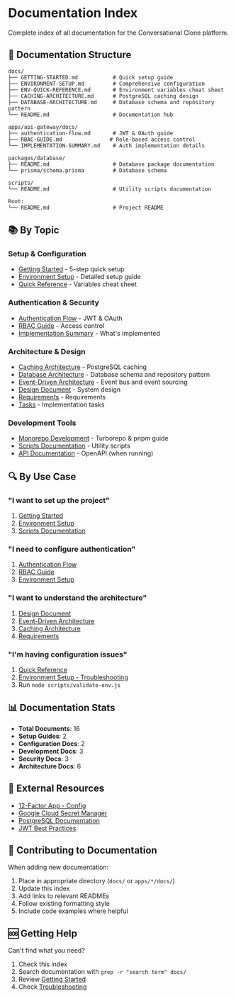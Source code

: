 # Documentation Index

Complete index of all documentation for the Conversational Clone platform.

## 📁 Documentation Structure

```
docs/
├── GETTING-STARTED.md           # Quick setup guide
├── ENVIRONMENT-SETUP.md         # Comprehensive configuration
├── ENV-QUICK-REFERENCE.md       # Environment variables cheat sheet
├── CACHING-ARCHITECTURE.md      # PostgreSQL caching design
├── DATABASE-ARCHITECTURE.md     # Database schema and repository pattern
└── README.md                    # Documentation hub

apps/api-gateway/docs/
├── authentication-flow.md       # JWT & OAuth guide
├── RBAC-GUIDE.md               # Role-based access control
└── IMPLEMENTATION-SUMMARY.md    # Auth implementation details

packages/database/
├── README.md                    # Database package documentation
└── prisma/schema.prisma         # Database schema

scripts/
└── README.md                    # Utility scripts documentation

Root:
└── README.md                    # Project README
```

## 📚 By Topic

### Setup & Configuration

- [Getting Started](./GETTING-STARTED.md) - 5-step quick setup
- [Environment Setup](./ENVIRONMENT-SETUP.md) - Detailed setup guide
- [Quick Reference](./ENV-QUICK-REFERENCE.md) - Variables cheat sheet

### Authentication & Security

- [Authentication Flow](../apps/api-gateway/docs/authentication-flow.md) - JWT & OAuth
- [RBAC Guide](../apps/api-gateway/docs/RBAC-GUIDE.md) - Access control
- [Implementation Summary](../apps/api-gateway/docs/IMPLEMENTATION-SUMMARY.md) - What's implemented

### Architecture & Design

- [Caching Architecture](./CACHING-ARCHITECTURE.md) - PostgreSQL caching
- [Database Architecture](./DATABASE-ARCHITECTURE.md) - Database schema and repository pattern
- [Event-Driven Architecture](./EVENT-DRIVEN-ARCHITECTURE.md) - Event bus and event sourcing
- [Design Document](../.kiro/specs/real-time-digitwin-live/design.md) - System design
- [Requirements](../.kiro/specs/real-time-digitwin-live/requirements.md) - Requirements
- [Tasks](../.kiro/specs/real-time-digitwin-live/tasks.md) - Implementation tasks

### Development Tools

- [Monorepo Development](./MONOREPO-DEVELOPMENT.md) - Turborepo & pnpm guide
- [Scripts Documentation](../scripts/README.md) - Utility scripts
- [API Documentation](http://localhost:3000/api-docs) - OpenAPI (when running)

## 🔍 By Use Case

### "I want to set up the project"

1. [Getting Started](./GETTING-STARTED.md)
2. [Environment Setup](./ENVIRONMENT-SETUP.md)
3. [Scripts Documentation](../scripts/README.md)

### "I need to configure authentication"

1. [Authentication Flow](../apps/api-gateway/docs/authentication-flow.md)
2. [RBAC Guide](../apps/api-gateway/docs/RBAC-GUIDE.md)
3. [Environment Setup](./ENVIRONMENT-SETUP.md#oauth-configuration)

### "I want to understand the architecture"

1. [Design Document](../.kiro/specs/real-time-digitwin-live/design.md)
2. [Event-Driven Architecture](./EVENT-DRIVEN-ARCHITECTURE.md)
3. [Caching Architecture](./CACHING-ARCHITECTURE.md)
4. [Requirements](../.kiro/specs/real-time-digitwin-live/requirements.md)

### "I'm having configuration issues"

1. [Quick Reference](./ENV-QUICK-REFERENCE.md)
2. [Environment Setup - Troubleshooting](./ENVIRONMENT-SETUP.md#troubleshooting)
3. Run `node scripts/validate-env.js`

## 📊 Documentation Stats

- **Total Documents**: 16
- **Setup Guides**: 2
- **Configuration Docs**: 2
- **Development Docs**: 3
- **Security Docs**: 3
- **Architecture Docs**: 6

## 🔗 External Resources

- [12-Factor App - Config](https://12factor.net/config)
- [Google Cloud Secret Manager](https://cloud.google.com/secret-manager)
- [PostgreSQL Documentation](https://www.postgresql.org/docs/)
- [JWT Best Practices](https://tools.ietf.org/html/rfc8725)

## 📝 Contributing to Documentation

When adding new documentation:

1. Place in appropriate directory (`docs/` or `apps/*/docs/`)
2. Update this index
3. Add links to relevant READMEs
4. Follow existing formatting style
5. Include code examples where helpful

## 🆘 Getting Help

Can't find what you need?

1. Check this index
2. Search documentation with `grep -r "search term" docs/`
3. Review [Getting Started](./GETTING-STARTED.md)
4. Check [Troubleshooting](./ENVIRONMENT-SETUP.md#troubleshooting)
